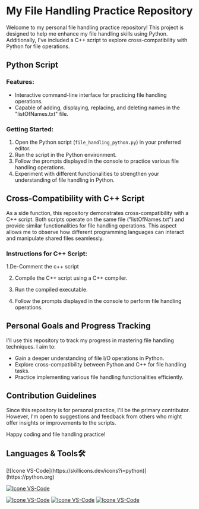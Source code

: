 # My File Handling Practice Repository

Welcome to my personal file handling practice repository! This project is designed to help me enhance my 
file handling skills using Python. Additionally, I've included a C++ script to explore cross-compatibility 
with Python for file operations.

## Python Script 

### Features:
- Interactive command-line interface for practicing file handling operations.
- Capable of adding, displaying, replacing, and deleting names in the "listOfNames.txt" file.

### Getting Started:
1. Open the Python script (`file_handling_python.py`) in your preferred editor.
2. Run the script in the Python environment.
3. Follow the prompts displayed in the console to practice various file handling operations.
4. Experiment with different functionalities to strengthen your understanding of file handling in Python.

## Cross-Compatibility with C++ Script

As a side function, this repository demonstrates cross-compatibility with a C++ script.
Both scripts operate on the same file ("listOfNames.txt") and provide similar functionalities for 
file handling operations. This aspect allows me to observe how different programming languages 
can interact and manipulate shared files seamlessly.

### Instructions for C++ Script:
1.De-Comment the c++ script

2. Compile the C++ script using a C++ compiler.

3. Run the compiled executable.

4. Follow the prompts displayed in the console to perform file handling operations.

## Personal Goals and Progress Tracking

I'll use this repository to track my progress in mastering file handling techniques. I aim to:
- Gain a deeper understanding of file I/O operations in Python.
- Explore cross-compatibility between Python and C++ for file handling tasks.
- Practice implementing various file handling functionalities efficiently.

## Contribution Guidelines

Since this repository is for personal practice, I'll be the primary contributor. However, 
I'm open to suggestions and feedback from others who might offer insights or improvements to the scripts.

Happy coding and file handling practice!


<h2>Languages & Tools🛠️</h2>
[![Icone VS-Code](https://skillicons.dev/icons?i=python)](https://python.org)

[![Icone VS-Code](https://skillicons.dev/icons?i=pycharm)](https://www.jetbrains.com/pycharm/)

[![Icone VS-Code](https://skillicons.dev/icons?i=cpp)](https://cplusplus.com/)
[![Icone VS-Code](https://skillicons.dev/icons?i=vscode)](https://code.visualstudio.com/)
[![Icone VS-Code](https://skillicons.dev/icons?i=clion)](https://www.jetbrains.com/clion/)



